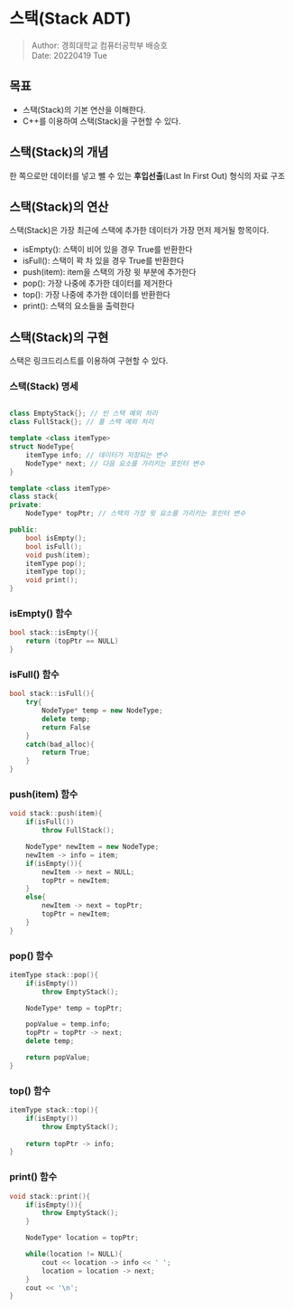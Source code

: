 # 스택(Stack ADT)

> Author: 경희대학교 컴퓨터공학부 배승호<br>
> Date: 20220419 Tue

## 목표
* 스택(Stack)의 기본 연산을 이해한다.<br>
* C++를 이용하여 스택(Stack)을 구현할 수 있다.

## 스택(Stack)의 개념
한 쪽으로만 데이터를 넣고 뺄 수 있는 **후입선출**(Last In First Out) 형식의 자료 구조<br>

## 스택(Stack)의 연산
스택(Stack)은 가장 최근에 스택에 추가한 데이터가 가장 먼저 제거될 항목이다.<br>

* isEmpty(): 스택이 비어 있을 경우 True를 반환한다
* isFull(): 스택이 꽉 차 있을 경우 True를 반환한다
* push(item): item을 스택의 가장 윗 부분에 추가한다
* pop(): 가장 나중에 추가한 데이터를 제거한다
* top(): 가장 나중에 추가한 데이터를 반환한다
* print(): 스택의 요소들을 출력한다


## 스택(Stack)의 구현
스택은 링크드리스트를 이용하여 구현할 수 있다.

### 스택(Stack) 명세
```C++

class EmptyStack{}; // 빈 스택 예외 처리
class FullStack{}; // 풀 스택 예외 처리

template <class itemType>
struct NodeType{
    itemType info; // 데이터가 저장되는 변수
    NodeType* next; // 다음 요소를 가리키는 포인터 변수
}

template <class itemType>
class stack{
private:
    NodeType* topPtr; // 스택의 가장 윗 요소를 가리키는 포인터 변수

public:
    bool isEmpty();
    bool isFull();
    void push(item);
    itemType pop();
    itemType top();
    void print();
}
```

### isEmpty() 함수
```C++
bool stack::isEmpty(){
    return (topPtr == NULL)
}
```

### isFull() 함수
```C++
bool stack::isFull(){
    try{
        NodeType* temp = new NodeType;
        delete temp;
        return False
    }
    catch(bad_alloc){
        return True;
    }
}
```

### push(item) 함수
```C++
void stack::push(item){
    if(isFull())
        throw FullStack();

    NodeType* newItem = new NodeType;
    newItem -> info = item;
    if(isEmpty()){
        newItem -> next = NULL;
        topPtr = newItem;
    }
    else{
        newItem -> next = topPtr;
        topPtr = newItem;
    }
}
```

### pop() 함수
```C++
itemType stack::pop(){
    if(isEmpty())
        throw EmptyStack();

    NodeType* temp = topPtr;

    popValue = temp.info;
    topPtr = topPtr -> next;
    delete temp;

    return popValue;
}
```

### top() 함수
```C++
itemType stack::top(){
    if(isEmpty())
        throw EmptyStack();
    
    return topPtr -> info;
}
```

### print() 함수
```C++
void stack::print(){
    if(isEmpty()){
        throw EmptyStack();
    }

    NodeType* location = topPtr;

    while(location != NULL){
        cout << location -> info << ' ';
        location = location -> next;
    }
    cout << '\n';
}
```
